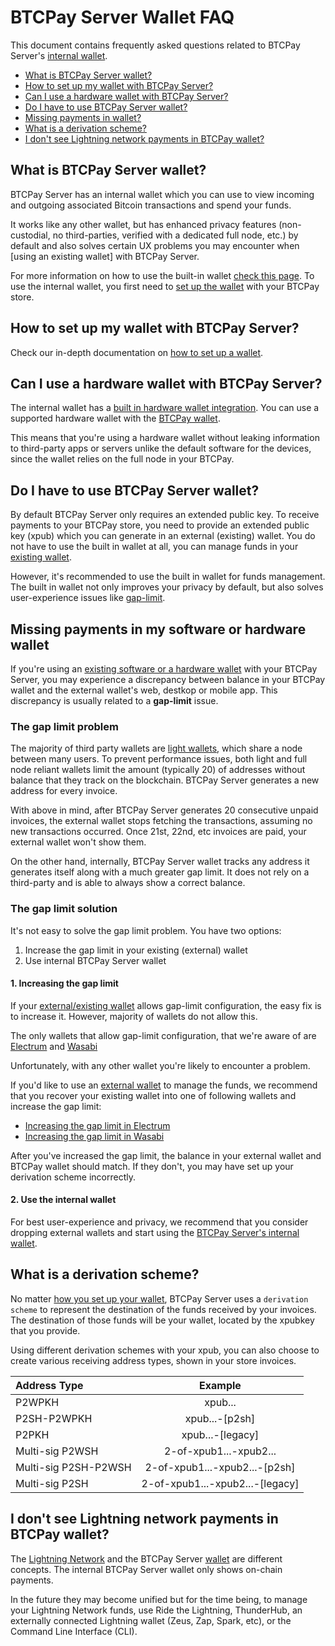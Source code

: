 # BTCPay Server Wallet FAQ

This document contains frequently asked questions related to BTCPay Server's [internal wallet](Wallet.md).

* [What is BTCPay Server wallet?](#what-is-btcpay-server-wallet)
* [How to set up my wallet with BTCPay Server?](#how-to-set-up-my-wallet-with-btcpay-server)
* [Can I use a hardware wallet with BTCPay Server?](#can-i-use-a-hardware-wallet-with-btcpay-server)
* [Do I have to use BTCPay Server wallet?](#do-i-have-to-use-btcpay-server-wallet)
* [Missing payments in wallet?](#missing-payments-in-my-software-or-hardware-wallet)
* [What is a derivation scheme?](#what-is-a-derivation-scheme)
* [I don't see Lightning network payments in BTCPay wallet?](#i-dont-see-lightning-network-payments-in-btcpay-wallet)

## What is BTCPay Server wallet?

BTCPay Server has an internal wallet which you can use to view incoming and outgoing associated Bitcoin transactions and spend your funds.

It works like any other wallet, but has enhanced privacy features (non-custodial, no third-parties, verified with a dedicated full node, etc.) by default and also solves certain UX problems you may encounter when [using an existing wallet] with BTCPay Server. 

For more information on how to use the built-in wallet [check this page](/Wallet.md). To use the internal wallet, you first need to [set up the wallet](/WalletSetup.md) with your BTCPay store.

## How to set up my wallet with BTCPay Server?

Check our in-depth documentation on [how to set up a wallet](/WalletSetup.md).

## Can I use a hardware wallet with BTCPay Server?

The internal wallet has a [built in hardware wallet integration](/Vault.md). You can use a supported hardware wallet with the [BTCPay wallet](Wallet.md). 

This  means that you're using a hardware wallet without leaking information to third-party apps or servers unlike the default software for the devices, since the wallet relies on the full node in your BTCPay.
 
## Do I have to use BTCPay Server wallet?

By default BTCPay Server only requires an extended public key. To receive payments to your BTCPay store, you need to provide an extended public key (xpub) which you can generate in an external (existing) wallet. You do not have to use the built in wallet at all, you can manage funds in your [existing wallet](/WalletSetup/#use-an-existing-wallet).

However, it's recommended to use the built in wallet for funds management. The built in wallet not only improves your privacy by default, but also solves user-experience issues like [gap-limit](#missing-payments-in-my-software-or-hardware-wallet).

## Missing payments in my software or hardware wallet

If you're using an [existing software or a hardware wallet](/WalletSetup/#use-an-existing-wallet) with your BTCPay Server, you may experience a discrepancy between balance in your BTCPay wallet and the external wallet's web, destkop or mobile app. This discrepancy is usually related to a **gap-limit** issue. 

### The gap limit problem

The majority of third party wallets are [light wallets](https://en.bitcoin.it/wiki/Lightweight_node), which share a node between many users. To prevent performance issues, both light and full node reliant wallets limit the amount (typically 20) of addresses without balance that they track on the blockchain. BTCPay Server generates a new address for every invoice. 

With above in mind, after BTCPay Server generates 20 consecutive unpaid invoices, the external wallet stops fetching the transactions, assuming no new transactions occurred. Once 21st, 22nd, etc invoices are paid, your external wallet won't show them.

On the other hand, internally, BTCPay Server wallet tracks any address it generates itself along with a much greater gap limit. It does not rely on a third-party and is able to always show a correct balance.

### The gap limit solution

It's not easy to solve the gap limit problem. You have two options:

1. Increase the gap limit in your existing (external) wallet
2. Use internal BTCPay Server wallet

#### 1. Increasing the gap limit

If your [external/existing wallet](/WalletSetup.md/#use-an-existing-wallet) allows gap-limit configuration, the easy fix is to increase it. However, majority of wallets do not allow this. 

The only wallets that allow gap-limit configuration, that we're aware of are [Electrum](/ElectrumWallet.md) and [Wasabi](/WasabiWallet.md)

Unfortunately, with any other wallet you're likely to encounter a problem. 

If you'd like to use an [external wallet](/WalletSetup.md/#use-an-existing-wallet) to manage the funds, we recommend that you recover your existing wallet into one of following wallets and increase the gap limit:

- [Increasing the gap limit in Electrum](/ElectrumWallet.md/#configuring-the-gap-limit-in-electrum)
- [Increasing the gap limit in Wasabi](/WasabiWallet.md/#configuring-the-gap-limit-in-wasabi)

After you've increased the gap limit, the balance in your external wallet and BTCPay wallet should match. If they don't, you may have set up your derivation scheme incorrectly.

#### 2. Use the internal wallet

For best user-experience and privacy, we recommend that you consider dropping external wallets and start using the [BTCPay Server's internal wallet](/Wallet.md).

## What is a derivation scheme?

No matter [how you set up your wallet](/WalletSetup.md), BTCPay Server uses a `derivation scheme` to represent the destination of the funds received by your invoices. The destination of those funds will be your wallet, located by the xpubkey that you provide.

Using different derivation schemes with your xpub, you can also choose to create various receiving address types, shown in your store invoices.

|Address Type|	Example |
|:--|:--:|
|P2WPKH |	xpub... |
|P2SH-P2WPKH	| xpub...-[p2sh] |
|P2PKH	| xpub...-[legacy] |
|Multi-sig P2WSH	| 2-of-xpub1...-xpub2... |
|Multi-sig P2SH-P2WSH	| 2-of-xpub1...-xpub2...-[p2sh] |
|Multi-sig P2SH |	2-of-xpub1...-xpub2...-[legacy] |

## I don't see Lightning network payments in BTCPay wallet?

The [Lightning Network](/LightningNetwork.md) and the BTCPay Server [wallet](/Wallet.md) are different concepts. The internal BTCPay Server wallet only shows on-chain payments.

In the future they may become unified but for the time being, to manage your Lightning Network funds, use Ride the Lightning, ThunderHub, an externally connected Lightning wallet (Zeus, Zap, Spark, etc), or the Command Line Interface (CLI).
